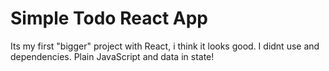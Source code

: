 # Simple Todo React App

Its my first "bigger" project with React, i think it looks good. I didnt use and dependencies.
Plain JavaScript and data in state!
